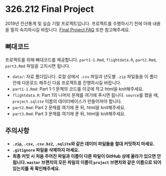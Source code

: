 # 326.212 Final Project

2019년 전산통계 및 실습 기말 프로젝트입니다.
프로젝트를 수행하시기 전에 아래 내용을 필히 숙지하시길 바랍니다.
[Final Project FAQ](https://github.com/orgs/snu-stat/teams/sc19/discussions/1) 또한 참고해주세요.

## 뼈대코드

프로젝트를 위해 뼈대코드를 제공합니다. `part1-1.Rmd`, `flightdata.R`, `part2.Rmd`, `part3.Rmd` 파일을 고치시면 됩니다.

- `data/`: 자료 폴더입니다.
    로컬 상에서 `.csv` 파일과 년도별 `.zip` 파일들을 이 폴더 안에 다운로드 해주신 다음 프로젝트를 진행하시길 바랍니다.
- `part1-1.Rmd`: Part 1-1 문제의 코드를 이곳에 적고 html을 knit해주세요.
- `flightdata.R`: Part 1의 나머지 문제를 여기에 푸시면 됩니다.
    `source`를 했을 때, `project.sqlite` 이름의 데이터베이스가 만들어져야 합니다.
- `part2.Rmd`: Part 2 문제를 여기에 푼 뒤, html을 knit해주세요.
- `part3.Rmd`: Part 3 문제를 여기에 푼 뒤, html을 knit해주세요.

## 주의사항

- **`.zip`, `.csv`, `.csv.bz2`, `.sqlite`와 같은 데이터 파일들을 절대 커밋하지 마세요.**
- **`.gitignore` 파일을 삭제하지 마세요.**
- **최종 커밋 시 처음 주어진 파일과 이름이 다른 파일이 GitHub 상에 올라가 있으면 안됩니다. `master` 브랜치의 모든 파일의 이름이 `project` 브랜치와 같은 이름으로 되어 있는지를 꼭 확인해주세요.**
